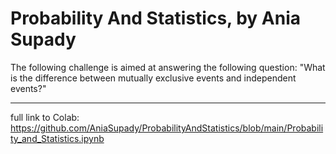 # Probability And Statistics, by Ania Supady
The following challenge is aimed at answering the following question:  "What is the difference between mutually exclusive events and independent events?"

----
full link to Colab: https://github.com/AniaSupady/ProbabilityAndStatistics/blob/main/Probability_and_Statistics.ipynb
